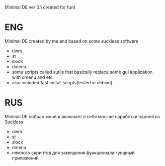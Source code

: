 Minimal DE ver 0.1
created for fun)

# ENG
Minimal DE created by me and based on some suckless software
- dwm 
- st
- slock
- dmenu
- some scripts called sutils that basically replace some gui application with dmenu and etc
- also included fast install scripts(tested in debian)
# RUS 
Minimal DE собран мной и включает в себя многие наработки парней из Suckless
- dwm 
- st
- slock
- dmenu
- немного скриптов для замещения функционала гуишный приложений

